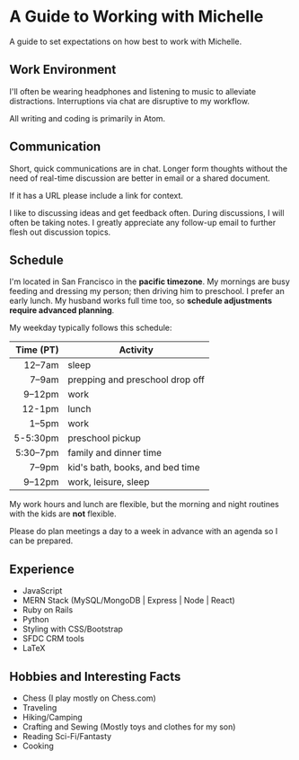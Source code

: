 # A Guide to Working with Michelle

A guide to set expectations on how best to work with Michelle.

## Work Environment

I'll often be wearing headphones and listening to music to alleviate distractions. Interruptions via chat are disruptive to my workflow.

All writing and coding is primarily in Atom.  

## Communication

Short, quick communications are in chat. Longer form thoughts without the need of real-time discussion are better in email or a shared document.

If it has a URL please include a link for context.

I like to discussing ideas and get feedback often. During discussions, I will often be taking notes. I greatly appreciate any follow-up email to further flesh out discussion topics.

## Schedule

I'm located in San Francisco in the **pacific timezone**. My mornings are busy feeding and dressing my person; then  driving him to preschool. I prefer an early lunch. My husband works full time too, so **schedule adjustments require advanced planning**.

My weekday typically follows this schedule:

| Time (PT)| Activity                         |
| ------: | --------------------------------- |
|  12–7am | sleep                             |
|   7–9am | prepping and preschool drop off   |
|  9–12pm | work                              |
|  12-1pm | lunch                             |
|   1–5pm | work                              |
|5-5:30pm | preschool pickup                  |
|5:30–7pm | family and dinner time            |
|   7–9pm | kid's bath, books, and bed time   |
|  9–12pm | work, leisure, sleep              |

My work hours and lunch are flexible, but the morning and night routines with the kids are **not** flexible.

Please do plan meetings a day to a week in advance with an agenda so I can be prepared.

## Experience

- JavaScript
- MERN Stack (MySQL/MongoDB | Express | Node | React)
- Ruby on Rails
- Python
- Styling with CSS/Bootstrap
- SFDC CRM tools
- LaTeX

## Hobbies and Interesting Facts  

- Chess (I play mostly on Chess.com)
- Traveling
- Hiking/Camping
- Crafting and Sewing (Mostly toys and clothes for my son)
- Reading Sci-Fi/Fantasty
- Cooking
